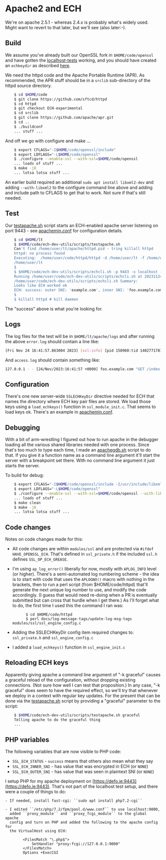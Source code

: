 
# Apache2 and ECH

We're on apache 2.5.1 - whereas 2.4.x is probably what's widely used.  Might
want to revert to that later, but we'll see (also later:-). 

## Build

We assume you've already built our OpenSSL fork in ``$HOME/code/openssl`` and
have gotten the [localhost-tests](localhost-tests.md) working, and you
should have created an ``echkeydir`` as described [here](../README.md#server-configs-preface---key-rotation-and-slightly-different-file-names).

We need the httpd code and the Apache Portable Runtime (APR).  As recommended,
the APR stuff should be in a ``srclib`` sub-directory of the httpd
source directory.

```bash
    $ cd $HOME/code
    $ git clone https://github.com/sftcd/httpd
    $ cd httpd
    $ git checkout ECH-experimental
    $ cd srclib
    $ git clone https://github.com/apache/apr.git
    $ cd ..
    $ ./buildconf
    ... stuff ...
```

And off we go with configure and make ...

```bash
    $ export CFLAGS="-I$HOME/code/openssl/include"
    $ export LDFLAGS="-L$HOME/code/openssl"
    $ ./configure --enable-ssl --with-ssl=$HOME/code/openssl
    ... loads of stuff ...
    $ make -j8
    ... lotsa lotsa stuff ...
```

An earlier build required an additional ``sudo apt install libxml2-dev`` and
adding ``--with-libxml2`` to the configure command line above and adding and
include path to CFLAGS to get that to work. Not sure if that's still needed.

## Test

Our [testapache.sh](../scrtpts/testapache.sh) script starts an ECH-enabled
apache server listening on port 9443 - see
[apachemin.conf](../configs/apachemin.conf) for configuration details.

```bash
    $ cd $HOME/lt
    $ $HOME/code/ech-dev-utils/scripts/testapache.sh
    Can't find /home/user/lt/apache/httpd.pid - tring killall httpd
    httpd: no process found
    Executing:  /home/user/code/httpd/httpd -d /home/user/lt -f /home/user/code/ech-dev-utils/configs/apachemin.conf 
    /home/user/lt
    $ 
    $ $HOME/code/ech-dev-utils/scripts/echcli.sh -p 9443 -s localhost -H foo.example.com  -P d13.pem -f index.html
    Running /home/user/code/ech-dev-utils/scripts/echcli.sh at 20231124-164157
    /home/user/code/ech-dev-utils/scripts/echcli.sh Summary: 
    Looks like ECH worked ok
    ECH: success: outer SNI: 'example.com', inner SNI: 'foo.example.com'
    $ 
    $ killall httpd # kill daemon
```

The "success" above is what you're looking for.

## Logs

The log files for the test will be in ``$HOME/lt/apache/logs`` and
after running the above ``error.log`` should contain a line like:

```bash
[Fri Nov 24 16:41:57.863004 2023] [ssl:info] [pid 158960:tid 140277178160832] [client 127.0.0.1:53180] AH10240: ECH success outer_sni: example.com inner_sni: foo.example.com
```

And ``access.log`` should contain something like:

```bash
127.0.0.1 - - [24/Nov/2023:16:41:57 +0000] foo.example.com "GET /index.html HTTP/1.1" 200 "-" "-"
```

## Configuration

There's one new server-wide ``SSLECHKeyDir`` directive needed for ECH that
names the directory where ECH key pair files are stored. We load those keys
using a ``load_echkeys()`` function in ``ssl_module_init.c``.  That seems to
load keys ok. There's an example in
[apachemin.conf](../configs/apachemin.conf). 

## Debugging

With a bit of arm-wrestling I figured out how to run apache in the debugger
loading all the various shared libraries needed with one process.  Since that's
too much to type each time, I made an [apachegdb.sh](../scripts/apachegdb.sh)
script to do that. If you give it a function name as a command line argument
it'll start the server with a breakpoint set there. With no command line
argument it just starts the server.

To build for debug:

```bash
    $ export CFLAGS="-I$HOME/code/openssl/include -I/usr/include/libxml2 -g"
    $ export LDFLAGS="-L$HOME/code/openssl"
    $ ./configure --enable-ssl --with-ssl=$HOME/code/openssl --with-libxml2
    ... loads of stuff ...
    $ make clean 
    $ make -j8
    ... lotsa lotsa stuff ...
```

## Code changes

Notes on code changes made for this:

- All code changes are within ``modules/ssl`` and are protected via ``#ifdef
  HAVE_OPENSSL_ECH``.  That's defined in ``ssl_private.h`` if the included
``ssl.h`` defines ``SSL_OP_ECH_GREASE``.

- I'm using ``ap_log_error()`` liberally for now, mostly with ``APLOG_INFO``
  level (or higher).  There's a semi-automated log numbering scheme - the idea
is to start with code that uses the ``APLOGNO()`` macro with nothing in the
brackets, then to run a perl script (from $HOME/code/httpd) that'll generate
the next unique log number to use, and modify the code accordingly. (I guess
that would need re-doing when a PR is eventually submitted but can cross that
hurdle when I get there.) As I'll forget what to do, the first time I used this
the command I ran was:

            $ cd $HOME/code/httpd
            $ perl docs/log-message-tags/update-log-msg-tags modules/ssl/ssl_engine_config.c

- Adding the SSLECHKeyDir config item required changes to: ``ssl_private.h``
  and ``ssl_engine_config.c``

- I added a ``load_echkeys()`` function in ``ssl_engine_init.c``  

## Reloading ECH keys

Apparently giving apache a command line argument of "-k graceful" causes a
graceful reload of the configuration, without dropping existing connections.
(Not sure how well I can test that proposition.)
In any case, "-k graceful" does seem to have the required effect, so we'll
try that whenever we deploy in a context with regular key updates. For the
present that can be done via the [testapache.sh](../scripts/testapache.sh) script by
providing a "graceful" parameter to the script:

```bash
    $ $HOME/code/ech-dev-utils/scripts/testapache.sh graceful
    Telling apache to do the graceful thing
    ...
```

## PHP variables

The following variables that are now visible to PHP code:

- ``SSL_ECH_STATUS`` - ``success`` means that others also mean what they say
- ``SSL_ECH_INNER_SNI`` - has value that was encrypted in ECH (or ``NONE``)
- ``SSL_ECH_OUTER_SNI`` - has value that was seen in plaintext SNI (or ``NONE``)

I setup PHP for my apache deployment on
[https://defo.ie:9443](https://defo.ie:9443).  That's not part of the localhost
test setup, and there were a couple of things to do:

    - If needed, install fast-cgi: ``sudo apt install php7.2-cgi``

    - I edited ``/etc/php/7.2/fpm/pool.d/www.conf`` to use localhost:9000,
      added ``proxy_module`` and ``proxy_fcgi_module`` to the global apache
      config and turn on PHP and added the following to the apache config for
      the VirtualHost using ECH: 

            <FilesMatch "\.php$">
                SetHandler "proxy:fcgi://127.0.0.1:9000"
            </FilesMatch>
            Options +ExecCGI


